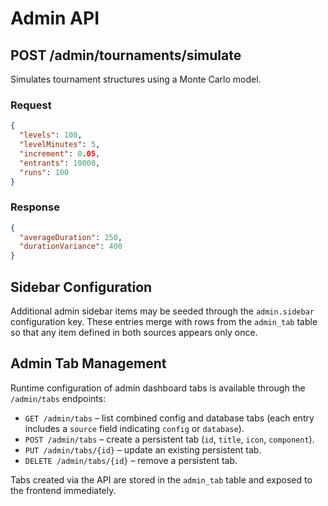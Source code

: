 # Admin API

## POST /admin/tournaments/simulate

Simulates tournament structures using a Monte Carlo model.

### Request

```json
{
  "levels": 100,
  "levelMinutes": 5,
  "increment": 0.05,
  "entrants": 10000,
  "runs": 100
}
```

### Response

```json
{
  "averageDuration": 250,
  "durationVariance": 400
}
```

## Sidebar Configuration

Additional admin sidebar items may be seeded through the `admin.sidebar` configuration key. These entries merge with rows from the `admin_tab` table so that any item defined in both sources appears only once.

## Admin Tab Management

Runtime configuration of admin dashboard tabs is available through the `/admin/tabs` endpoints:

- `GET /admin/tabs` – list combined config and database tabs (each entry includes a `source` field indicating `config` or `database`).
- `POST /admin/tabs` – create a persistent tab (`id`, `title`, `icon`, `component`).
- `PUT /admin/tabs/{id}` – update an existing persistent tab.
- `DELETE /admin/tabs/{id}` – remove a persistent tab.

Tabs created via the API are stored in the `admin_tab` table and exposed to the frontend immediately.

